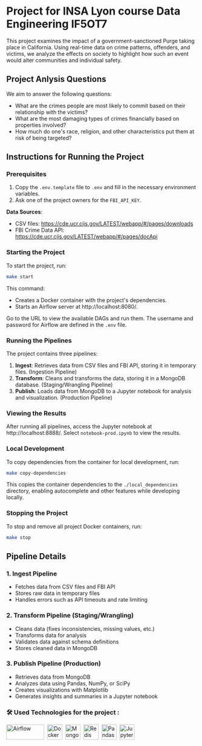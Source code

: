 # Project for INSA Lyon course Data Engineering IF5OT7

This project examines the impact of a government-sanctioned Purge taking place in California. Using real-time data on crime patterns, offenders, and victims, we analyze the effects on society to highlight how such an event would alter communities and individual safety.

## Project Anlysis Questions

We aim to answer the following questions:

- What are the crimes people are most likely to commit based on their relationship with the victims?
- What are the most damaging types of crimes financially based on properties involved?
- How much do one's race, religion, and other characteristics put them at risk of being targeted?

## Instructions for Running the Project

### Prerequisites

1. Copy the `.env.template` file to `.env` and fill in the necessary environment variables.
2. Ask one of the project owners for the `FBI_API_KEY`.

**Data Sources**:
- CSV files: https://cde.ucr.cjis.gov/LATEST/webapp/#/pages/downloads
- FBI Crime Data API: https://cde.ucr.cjis.gov/LATEST/webapp/#/pages/docApi

### Starting the Project

To start the project, run:

```bash
make start
```

This command:
- Creates a Docker container with the project's dependencies.
- Starts an Airflow server at http://localhost:8080/.

Go to the URL to view the available DAGs and run them. The username and password for Airflow are defined in the `.env` file.

### Running the Pipelines

The project contains three pipelines:

1. **Ingest**: Retrieves data from CSV files and FBI API, storing it in temporary files. (Ingestion Pipeline)
2. **Transform**: Cleans and transforms the data, storing it in a MongoDB database. (Staging/Wrangling Pipeline)
3. **Publish**: Loads data from MongoDB to a Jupyter notebook for analysis and visualization. (Production Pipeline)

### Viewing the Results

After running all pipelines, access the Jupyter notebook at http://localhost:8888/. Select `notebook-prod.ipynb` to view the results.

### Local Development

To copy dependencies from the container for local development, run:


```bash
make copy-dependencies
```

This copies the container dependencies to the `./local_dependencies` directory, enabling autocomplete and other features while developing locally.

### Stopping the Project

To stop and remove all project Docker containers, run:


```bash
make stop
```

## Pipeline Details

### 1. Ingest Pipeline

- Fetches data from CSV files and FBI API
- Stores raw data in temporary files
- Handles errors such as API timeouts and rate limiting

### 2. Transform Pipeline (Staging/Wrangling)

- Cleans data (fixes inconsistencies, missing values, etc.)
- Transforms data for analysis
- Validates data against schema definitions
- Stores cleaned data in MongoDB

### 3. Publish Pipeline (Production)

- Retrieves data from MongoDB
- Analyzes data using Pandas, NumPy, or SciPy
- Creates visualizations with Matplotlib
- Generates insights and summaries in a Jupyter notebook

### :hammer_and_wrench: Used Technologies for the project :

<div>
  <img src="https://upload.wikimedia.org/wikipedia/commons/d/de/AirflowLogo.png" title="Airflow" alt="Airflow" width="100" height="40"/>&nbsp;
  <img src="https://github.com/marwin1991/profile-technology-icons/blob/main/icons/docker.png" title="Docker" alt="Docker" width="40" height="40"/>&nbsp;
  <img src="https://github.com/marwin1991/profile-technology-icons/blob/main/icons/mongodb.png" title="MongoDB" alt="MongoDB" width="40" height="40"/>&nbsp;
  <img src="https://github.com/marwin1991/profile-technology-icons/blob/main/icons/redis.png" title="Redis" alt="Redis" width="40" height="40"/>&nbsp;
  <img src="https://github.com/marwin1991/profile-technology-icons/blob/main/icons/pandas.png" title="Pandas" alt="Pandas" width="40" height="40"/>&nbsp;
  <img src="https://upload.wikimedia.org/wikipedia/commons/3/38/Jupyter_logo.svg" title="Jupyter Notebook" alt="Jupyter Notebook" width="40" height="40"/>
</div>
